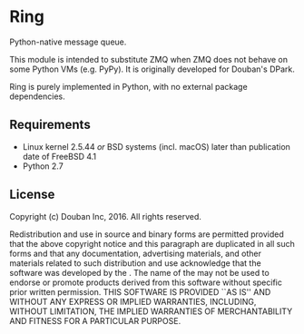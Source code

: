 # Ring
Python-native message queue.

This module is intended to substitute ZMQ when ZMQ does not
behave on some Python VMs (e.g. PyPy). It is originally developed for Douban's
DPark.

Ring is purely implemented in Python, with no
external package dependencies.


## Requirements

* Linux kernel 2.5.44 _or_ BSD systems (incl. macOS) later than 
publication date of FreeBSD 4.1
* Python 2.7


## License
Copyright (c) Douban Inc, 2016.
All rights reserved.

Redistribution and use in source and binary forms are permitted
provided that the above copyright notice and this paragraph are
duplicated in all such forms and that any documentation,
advertising materials, and other materials related to such
distribution and use acknowledge that the software was developed
by the <organization>. The name of the
<organization> may not be used to endorse or promote products derived
from this software without specific prior written permission.
THIS SOFTWARE IS PROVIDED ``AS IS'' AND WITHOUT ANY EXPRESS OR
IMPLIED WARRANTIES, INCLUDING, WITHOUT LIMITATION, THE IMPLIED
WARRANTIES OF MERCHANTABILITY AND FITNESS FOR A PARTICULAR PURPOSE.
